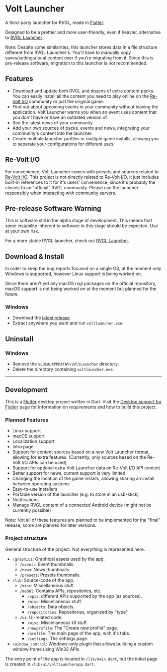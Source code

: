 # Volt Launcher

A third-party launcher for RVGL, made in [Flutter](https://flutter.dev).

Designed to be a prettier and more user-friendly, even if heavier, alternative to [RVGL Launcher](https://gitlab.com/re-volt/rvgl-launcher). 

Note: Despite some similarities, this launcher stores data in a file structure different from RVGL Launcher's. You'll have to manually copy saves/settings/local content over if you're migrating from it. Since this is pre-release software, migration to this launcher is not recommended.

## Features

 * Download and update both RVGL and dozens of extra content packs. You can easily install
 all the content you need to play online on the [Re-Volt I/O](https://re-volt.io) community
 or just the original game.
 * Find out about upcoming events in your community without leaving the application.
 Volt Launcher warns you when an event uses content that you don't have or have an
 outdated version of.
 * See the latest news of your community.
 * Add your own sources of packs, events and news, integrating your
 community's content into the launcher.
 * Create multiple launcher profiles or multiple game installs, allowing
 you to separate your configurations for different uses.

## Re-Volt I/O

For convenience, Volt Launcher comes with presets and sources related to [Re-Volt I/O](https://re-volt.io).
This project is not directly related to Re-Volt I/O, it just includes built-in references to it for it's users' convenience, since it's probably the closest to an "official" RVGL community.
Please use the launcher responsibly when interacting with community servers.

## Pre-release Software Warning

This is software still in the alpha stage of development. This means that some instability inherent to software in this stage should be expected. Use at your own risk.

For a more stable RVGL launcher, check out [RVGL Launcher](https://gitlab.com/re-volt/rvgl-launcher).

## Download & Install

In order to keep the bug reports focused on a single OS, at the 
moment only Windows is supported, however Linux support is being worked on.

Since there aren't yet any macOS rvgl packages on the official repository,
macOS support is not being worked on at the moment but planned for the future.

### Windows

 * Download the [latest release](https://github.com/trigonated/voltlauncher/releases/tag/v0.1.0).
 * Extract anywhere you want and run `voltlauncher.exe`.

## Uninstall

### Windows
 * Remove the `%LOCALAPPDATA%\VoltLauncher` directory.
 * Delete the directory containing `voltlauncher.exe`.

---

## Development

This is a [Flutter](https://flutter.dev) desktop project written in Dart. Visit the [Desktop support for Flutter](https://flutter.dev/desktop) 
page for information on requirements and how to build this project.

### Planned Features

 * Linux support
 * macOS support
 * Localization support
 * Intro page
 * Support for content sources based on a new Volt Launcher format, allowing for
 extra features. (Currently, only sources based on the Re-Volt I/O APIs can be used)
 * Support for optional extra Volt Launcher data on Re-Volt I/O API content
 * Better support for news, current support is very limited
 * Changing the location of the game installs, allowing sharing an install
 between operating systems
 * Easy-to-use installers
 * Portable version of the launcher (e.g. to store in an usb-stick)
 * Notifications
 * Manage RVGL content of a connected Android device (might not be currently possible)

 Note: Not all of these features are planned to be implemented for the "final" release, 
 some are planned for later versions.

### Project structure

General structure of the project. Not everything is represented here.

 * `/graphics`: Graphical assets used by the app.
    * `/events`: Event thumbnails.
    * `/news`: News thumbnails.
    * `/presets`: Presets thumbnails.
 * `/lib`: Source-code of the app.
    * `/misc`: Miscellaneous stuff.
    * `/model`: Contains APIs, repositories, etc.
        * `/apis`: different APIs supported by the app (as sources).
        * `/misc`: Miscellaneous stuff.
        * `/objects`: Data objects.
        * `/repositories`: Repositories, organized by "type".
    * `/ui`: UI-related code.
        * `/misc`: Miscellaneous UI stuff.
        * `/newprofile`: The "Create new profile" page.
        * `/profile`: The main page of the app, with it's tabs.
        * `/settings`: The settings page.
 * `/window_control`: Windows-only plugin that allows building a custom window frame using Win32 APIs.

The entry point of the app is located in `/lib/main.dart`, but the initial page is created
in `/lib/ui/voltlauncherapp.dart`.